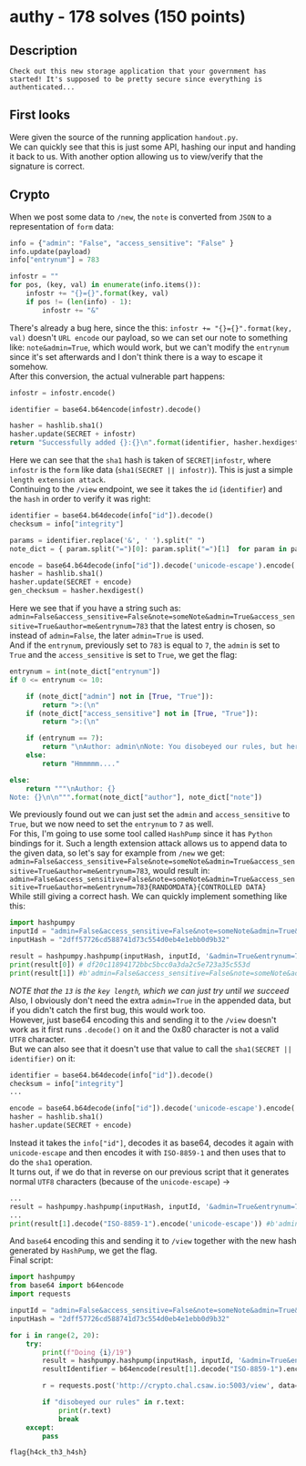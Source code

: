 # authy - 178 solves (150 points)
## Description
```
Check out this new storage application that your government has started! It's supposed to be pretty secure since everything is authenticated...
```

## First looks
Were given the source of the running application `handout.py`.  
We can quickly see that this is just some API, hashing our input and handing it back to us. With another option allowing us to view/verify that the signature is correct.  


## Crypto
When we post some data to `/new`, the `note` is converted from `JSON` to a representation of `form` data:
```python
info = {"admin": "False", "access_sensitive": "False" }
info.update(payload)
info["entrynum"] = 783

infostr = ""
for pos, (key, val) in enumerate(info.items()):
    infostr += "{}={}".format(key, val)
    if pos != (len(info) - 1):
        infostr += "&"
```
There's already a bug here, since the this: `infostr += "{}={}".format(key, val)` doesn't `URL encode` our payload, so we can set our note to something like: `note&admin=True`, which would work, but we can't modify the `entrynum` since it's set afterwards and I don't think there is a way to escape it somehow.  
After this conversion, the actual vulnerable part happens:
```python
infostr = infostr.encode()

identifier = base64.b64encode(infostr).decode()

hasher = hashlib.sha1()
hasher.update(SECRET + infostr)
return "Successfully added {}:{}\n".format(identifier, hasher.hexdigest())
```
Here we can see that the `sha1` hash is taken of `SECRET|infostr`, where `infostr` is the `form` like data (`sha1(SECRET || infostr)`). This is just a simple `length extension attack`.  
Continuing to the `/view` endpoint, we see it takes the `id` (`identifier`) and the `hash` in order to verify it was right:  
```python
identifier = base64.b64decode(info["id"]).decode()
checksum = info["integrity"]

params = identifier.replace('&', ' ').split(" ")
note_dict = { param.split("=")[0]: param.split("=")[1]  for param in params }

encode = base64.b64decode(info["id"]).decode('unicode-escape').encode('ISO-8859-1')
hasher = hashlib.sha1()
hasher.update(SECRET + encode)
gen_checksum = hasher.hexdigest()
```
Here we see that if you have a string such as: `admin=False&access_sensitive=False&note=someNote&admin=True&access_sensitive=True&author=me&entrynum=783` that the latest entry is chosen, so instead of `admin=False`, the later `admin=True` is used.  
And if the `entrynum`, previously set to `783` is equal to `7`, the `admin` is set to `True` and the `access_sensitive` is set to `True`, we get the flag:  
```python
entrynum = int(note_dict["entrynum"])
if 0 <= entrynum <= 10:

    if (note_dict["admin"] not in [True, "True"]):
        return ">:(\n"
    if (note_dict["access_sensitive"] not in [True, "True"]):
        return ">:(\n"

    if (entrynum == 7):
        return "\nAuthor: admin\nNote: You disobeyed our rules, but here's the note: " + FLAG + "\n\n"
    else:
        return "Hmmmmm...."

else:
    return """\nAuthor: {}
Note: {}\n\n""".format(note_dict["author"], note_dict["note"])
```
We previously found out we can just set the `admin` and `access_sensitive` to `True`, but we now need to set the `entrynum` to `7` as well.  
For this, I'm going to use some tool called `HashPump` since it has `Python` bindings for it. 
Such a length extension attack allows us to append data to the given data, so let's say for example from `/new` we get:  
`admin=False&access_sensitive=False&note=someNote&admin=True&access_sensitive=True&author=me&entrynum=783`, would result in:  
`admin=False&access_sensitive=False&note=someNote&admin=True&access_sensitive=True&author=me&entrynum=783{RANDOMDATA}{CONTROLLED DATA}`  
While still giving a correct hash. We can quickly implement something like this:
```python
import hashpumpy
inputId = "admin=False&access_sensitive=False&note=someNote&admin=True&access_sensitive=True&author=me&entrynum=783"
inputHash = "2dff57726cd588741d73c554d0eb4e1ebb0d9b32"

result = hashpumpy.hashpump(inputHash, inputId, '&admin=True&entrynum=7&access_sensitive=True', 13) #Derrived length of just trying
print(result[0]) # df20c11894172bbc5bcc0a3da2c5e723a35c553d
print(result[1]) #b'admin=False&access_sensitive=False&note=someNote&admin=True&access_sensitive=True&author=me&entrynum=783\x80\x00\x00\x00\x00\x00\x00\x00\x00\x03\xa8&admin=True&entrynum=7&access_sensitive=True'
```
*NOTE that the `13` is the `key length`, which we can just try until we succeed*
Also, I obviously don't need the extra `admin=True` in the appended data, but if you didn't catch the first bug, this would work too.  
However, just base64 encoding this and sending it to the `/view` doesn't work as it first runs `.decode()` on it and the 0x80 character is not a valid `UTF8` character.  
But we can also see that it doesn't use that value to call the `sha1(SECRET || identifier)` on it:  
```python
identifier = base64.b64decode(info["id"]).decode()
checksum = info["integrity"]
...

encode = base64.b64decode(info["id"]).decode('unicode-escape').encode('ISO-8859-1')
hasher = hashlib.sha1()
hasher.update(SECRET + encode)
```
Instead it takes the `info["id"]`, decodes it as base64, decodes it again with `unicode-escape` and then encodes it with `ISO-8859-1` and then uses that to do the `sha1` operation.  
It turns out, if we do that in reverse on our previous script that it generates normal `UTF8` characters (because of the `unicode-escape`) ->
```python
...
result = hashpumpy.hashpump(inputHash, inputId, '&admin=True&entrynum=7&access_sensitive=True', 13) #Derrived length of just trying
...
print(result[1].decode("ISO-8859-1").encode('unicode-escape')) #b'admin=False&access_sensitive=False&note=someNote&admin=True&access_sensitive=True&author=me&entrynum=783\\x80\\x00\\x00\\x00\\x00\\x00\\x00\\x00\\x00\\x03\\xa8&admin=True&entrynum=7&access_sensitive=True'
```
And `base64` encoding this and sending it to `/view` together with the new hash generated by `HashPump`, we get the flag.  
Final script:
```python
import hashpumpy
from base64 import b64encode
import requests

inputId = "admin=False&access_sensitive=False&note=someNote&admin=True&access_sensitive=True&author=me&entrynum=783"
inputHash = "2dff57726cd588741d73c554d0eb4e1ebb0d9b32"

for i in range(2, 20):
    try:
        print(f"Doing {i}/19")
        result = hashpumpy.hashpump(inputHash, inputId, '&admin=True&entrynum=7&access_sensitive=True', i)
        resultIdentifier = b64encode(result[1].decode("ISO-8859-1").encode('unicode-escape')).decode()

        r = requests.post('http://crypto.chal.csaw.io:5003/view', data={'id': resultIdentifier, 'integrity':result[0]}, headers={"Content-Type":"application/x-www-form-urlencoded"})

        if "disobeyed our rules" in r.text:
            print(r.text)
            break
    except:
        pass
``` 
`flag{h4ck_th3_h4sh}`